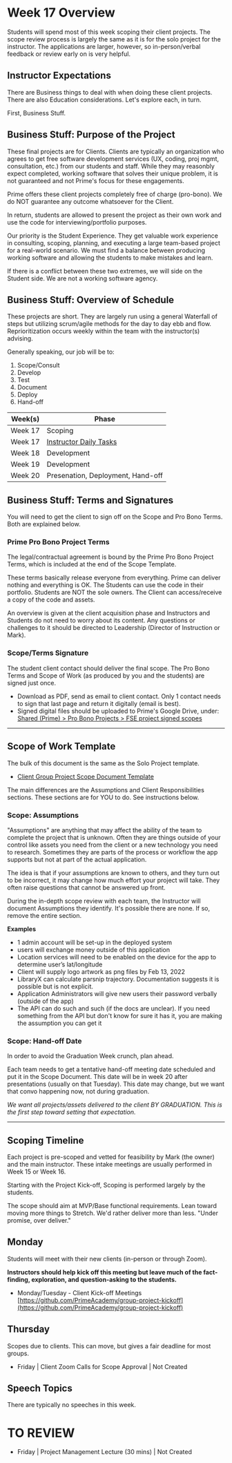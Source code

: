 # Week 17 Overview

Students will spend most of this week scoping their client projects. The scope review process is largely the same as it is for the solo project for the instructor. The applications are larger, however, so in-person/verbal feedback or review early on is very helpful.

## Instructor Expectations

There are Business things to deal with when doing these client projects. There are also Education considerations. Let's explore each, in turn.

First, Business Stuff.


## Business Stuff: Purpose of the Project

These final projects are for Clients. Clients are typically an organization who agrees to get free software development services (UX, coding, proj mgmt, consultation, etc.) from our students and staff. While they may reasonbly expect completed, working software that solves their unique problem, it is not guaranteed and not Prime's focus for these engagements.

Prime offers these client projects completely free of charge (pro-bono). We do NOT guarantee any outcome whatsoever for the Client. 

In return, students are allowed to present the project as their own work and use the code for interviewing/portfolio purposes.

Our priority is the Student Experience. They get valuable work experience in consulting, scoping, planning, and executing a large team-based project for a real-world scenario. We must find a balance between producing working software and allowing the students to make mistakes and learn.

If there is a conflict between these two extremes, we will side on the Student side. We are not a working software agency.


## Business Stuff: Overview of Schedule

These projects are short. They are largely run using a general Waterfall of steps but utilizing scrum/agile methods for the day to day ebb and flow. Reprioritization occurs weekly within the team with the instructor(s) advising.

Generally speaking, our job will  be to:

1. Scope/Consult
2. Develop
3. Test
4. Document
5. Deploy
6. Hand-off

Week(s) | Phase
---  | ---
| Week 17 | Scoping |
| Week 17 | [Instructor Daily Tasks](./17-01_group-project-daily-tasks.md) |
| Week 18 | Development |
| Week 19 | Development |
| Week 20 | Presenation, Deployment, Hand-off |


## Business Stuff: Terms and Signatures

You will need to get the client to sign off on the Scope and Pro Bono Terms. Both are explained below.

### Prime Pro Bono Project Terms

The legal/contractual agreement is bound by the Prime Pro Bono Project Terms, which is included at the end of the Scope Template. 

These terms basically release everyone from everything. Prime can deliver nothing and everything is OK. The Students can use the code in their portfolio. Students are NOT the sole owners. The Client can access/receive a copy of the code and assets.

An overview is given at the client acquisition phase and Instructors and Students do not need to worry about its content. Any questions or challenges to it should be directed to Leadership (Director of Instruction or Mark).

### Scope/Terms Signature

The student client contact should deliver the final scope. The Pro Bono Terms and Scope of Work (as produced by you and the students) are signed just once. 

- Download as PDF, send as email to client contact. Only 1 contact needs to sign that last page and return it digitally (email is best).
- Signed digital files should be uploaded to Prime's Google Drive, under: [Shared (Prime) > Pro Bono Projects > FSE project signed scopes](https://drive.google.com/drive/folders/11Lw56bB71-iFxWAFuVozJKZv7zlmjgEn)

---

## Scope of Work Template

The bulk of this document is the same as the Solo Project template.

- [Client Group Project Scope Document Template](https://docs.google.com/document/d/1WuYB9f6n0EgVMp9DWK_mnHs6FqrRV1I-j49F6GfgXhw/edit)

The main differences are the Assumptions and Client Responsibilities sections. These sections are for YOU to do. See instructions below.


### Scope: Assumptions

"Assumptions" are anything that may affect the ability of the team to complete the project that is unknown. Often they are things outside of your control like assets you need from the client or a new technology you need to research. Sometimes they are parts of the process or workflow the app supports but not at part of the actual application.

The idea is that if your assumptions are known to others, and they turn out to be incorrect, it may change how much effort your project will take. They often raise questions that cannot be answered up front.

During the in-depth scope review with each team, the Instructor will document Assumptions they identify. It's possible there are none. If so, remove the entire section.

**Examples**

- 1 admin account will be set-up in the deployed system
- users will exchange money outside of this application
- Location services will need to be enabled on the device for the app to determine user’s lat/longitude
- Client will supply logo artwork as png files by Feb 13, 2022
- LibraryX can calculate parsnip trajectory. Documentation suggests it is possible but is not explicit.
- Application Administrators will give new users their password verbally (outside of the app)
- The API can do such and such (if the docs are unclear). If you need something from the API but don't know for sure it has it, you are making the assumption you can get it


### Scope: Hand-off Date

In order to avoid the Graduation Week crunch, plan ahead.

Each team needs to get a tentative hand-off meeting date scheduled and put it in the Scope Document. This date will be in week 20 after presentations (usually on that Tuesday). This date may change, but we want that convo happening now, not during graduation.

_We want all projects/assets delivered to the client BY GRADUATION. This is the first step toward setting that expectation._

---

## Scoping Timeline

Each project is pre-scoped and vetted for feasibility by Mark (the owner) and the main instructor. These intake meetings are usually performed in Week 15 or Week 16.

Starting with the Project Kick-off, Scoping is performed largely by the students.

The scope should aim at MVP/Base functional requirements. Lean toward moving more things to Stretch. We'd rather deliver more than less. "Under promise, over deliver."


## Monday

Students will meet with their new clients (in-person or through Zoom). 

**Instructors should help kick off this meeting but leave much of the fact-finding, exploration, and question-asking to the students.**

- Monday/Tuesday - Client Kick-off Meetings [https://github.com/PrimeAcademy/group-project-kickoff](https://github.com/PrimeAcademy/group-project-kickoff)

## Thursday

Scopes due to clients. This can move, but gives a fair deadline for most groups.

- Friday | Client Zoom Calls for Scope Approval | Not Created


## Speech Topics

There are typically no speeches in this week.


# TO REVIEW

- Friday | Project Management Lecture (30 mins) | Not Created


